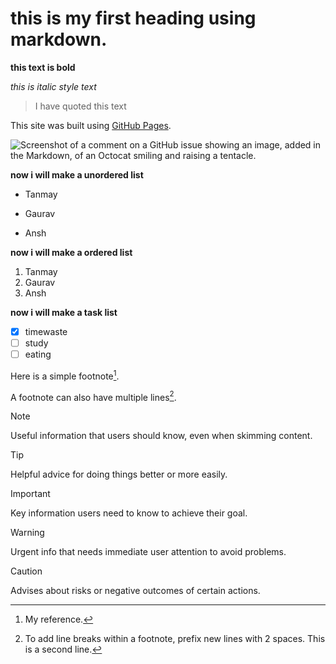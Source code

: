 # this is my first heading using markdown.

**this text is bold**

_this is italic style text_

>I have quoted this text

This site was built using [GitHub Pages](https://pages.github.com/).

![Screenshot of a comment on a GitHub issue showing an image, added in the Markdown, of an Octocat smiling and raising a tentacle.](https://myoctocat.com/assets/images/base-octocat.svg)

**now i will make a unordered list**
- Tanmay
* Gaurav
+ Ansh

**now i will make a ordered list**
1. Tanmay
2. Gaurav
3. Ansh

**now i will make a task list**
- [x] timewaste
- [ ] study
- [ ] eating

Here is a simple footnote[^1].

A footnote can also have multiple lines[^2].

[^1]: My reference.
[^2]: To add line breaks within a footnote, prefix new lines with 2 spaces.
  This is a second line.

> [!NOTE]
> Useful information that users should know, even when skimming content.

> [!TIP]
> Helpful advice for doing things better or more easily.

> [!IMPORTANT]
> Key information users need to know to achieve their goal.

> [!WARNING]
> Urgent info that needs immediate user attention to avoid problems.

> [!CAUTION]
> Advises about risks or negative outcomes of certain actions.


